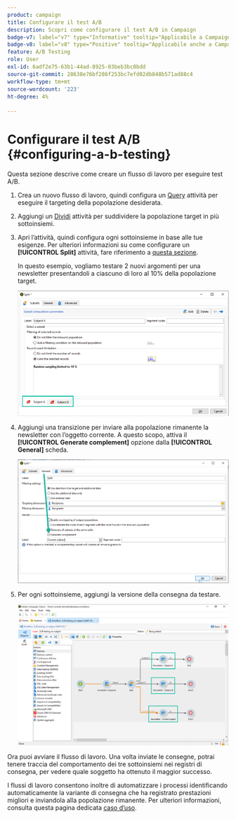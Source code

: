 ```yaml
---
product: campaign
title: Configurare il test A/B
description: Scopri come configurare il test A/B in Campaign
badge-v7: label="v7" type="Informative" tooltip="Applicabile a Campaign Classic v7"
badge-v8: label="v8" type="Positive" tooltip="Applicabile anche a Campaign v8"
feature: A/B Testing
role: User
exl-id: 6adf2e75-63b1-44ad-8925-03beb3bc0bdd
source-git-commit: 28638e76bf286f253bc7efd02db848b571ad88c4
workflow-type: tm+mt
source-wordcount: '223'
ht-degree: 4%

---
```


# Configurare il test A/B {#configuring-a-b-testing}

Questa sezione descrive come creare un flusso di lavoro per eseguire test A/B.

1. Crea un nuovo flusso di lavoro, quindi configura un [Query](../../workflow/using/query.md) attività per eseguire il targeting della popolazione desiderata.

1. Aggiungi un [Dividi](../../workflow/using/split.md) attività per suddividere la popolazione target in più sottoinsiemi.

1. Apri l’attività, quindi configura ogni sottoinsieme in base alle tue esigenze. Per ulteriori informazioni su come configurare un **[!UICONTROL Split]** attività, fare riferimento a [questa sezione](../../workflow/using/split.md).

   In questo esempio, vogliamo testare 2 nuovi argomenti per una newsletter presentandoli a ciascuno di loro al 10% della popolazione target.

   ![](assets/ab-testing-split.png)

1. Aggiungi una transizione per inviare alla popolazione rimanente la newsletter con l’oggetto corrente. A questo scopo, attiva il **[!UICONTROL Generate complement]** opzione dalla **[!UICONTROL General]** scheda.

   ![](assets/ab-testing-complement.png)

1. Per ogni sottoinsieme, aggiungi la versione della consegna da testare.

   ![](assets/ab-testing-delivery.png)

Ora puoi avviare il flusso di lavoro. Una volta inviate le consegne, potrai tenere traccia del comportamento dei tre sottoinsiemi nei registri di consegna, per vedere quale soggetto ha ottenuto il maggior successo.

I flussi di lavoro consentono inoltre di automatizzare i processi identificando automaticamente la variante di consegna che ha registrato prestazioni migliori e inviandola alla popolazione rimanente. Per ulteriori informazioni, consulta questa pagina dedicata [caso d’uso](a-b-testing-use-case.md).
